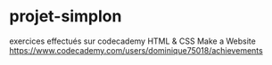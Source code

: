# projet-simplon
exercices effectués sur codecademy
HTML & CSS
Make a Website
https://www.codecademy.com/users/dominique75018/achievements
